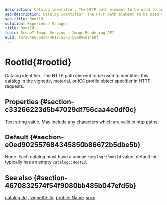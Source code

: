 ```yaml
---
description: Catalog identifier. The HTTP path element to be used to identifies this catalog in the vignette, material, or ICC profile object specifier in HTTP requests.
seo-description: Catalog identifier. The HTTP path element to be used to identifies this catalog in the vignette, material, or ICC profile object specifier in HTTP requests.
seo-title: RootId
solution: Experience Manager
title: RootId
topic: Scene7 Image Serving - Image Rendering API
uuid: fd726466-6dca-4612-a342-50689ed1469f
---
```


# RootId{#rootid}

Catalog identifier. The HTTP path element to be used to identifies this catalog in the vignette, material, or ICC profile object specifier in HTTP requests.

## Properties {#section-c33266223d5b47029df756caa4e0df0c}

Text string value. May include any characters which are valid in http paths.

## Default {#section-e0ed902557684345850b86672b5dbe5b}

None. Each catalog must have a unique `catalog::RootId` value. default.ini typically has an empty `catalog::RootId`.

## See also {#section-4670832574f54f9080bb485b047efd5b}

[catalog::Id](../../../../../ir-api/material-cat/image-rendering-api-ref/c-ir-material-catalog/c-ir-material-data-reference/r-ir-id.md#reference-cba2a53a952e403fb57a4e8569f9cf85) , [vignette::Id](../../../../../ir-api/material-cat/image-rendering-api-ref/c-ir-material-catalog/c-ir-vignette-map-reference/r-ir-id-vignette.md#reference-2a7ba758924b4757b3234942304db7fd), [profile::Name](../../../../../ir-api/material-cat/image-rendering-api-ref/c-ir-material-catalog/c-ir-macro-definition-reference/r-ir-name.md#reference-63b663d2052545ffab030a23e7060b1e), [src=](../../../../../ir-api/http-protocol/image-rendering-api-ref/c-ir-http-protocol-ref/c-ir-http-protocol-command-reference/r-ir-src.md#reference-62c98abad22149d68d405ed6aaff8272) 
